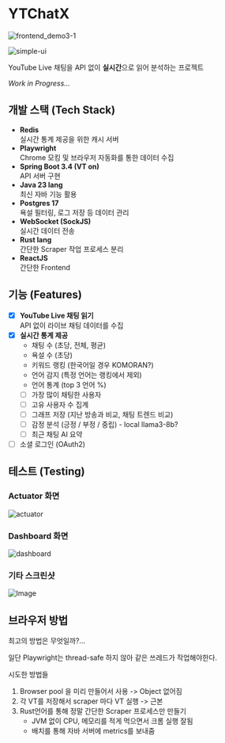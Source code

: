 # YTChatX

![frontend_demo3-1](https://github.com/user-attachments/assets/5a7957fb-c1e8-404b-92be-fc68119d5196)

![simple-ui](https://github.com/user-attachments/assets/dea4e7ab-817e-4c5b-8c7f-90485f33639e)

YouTube Live 채팅을 API 없이 **실시간**으로 읽어 분석하는 프로젝트

*Work in Progress...*

## 개발 스택 (Tech Stack)

- **Redis**  
  실시간 통계 제공을 위한 캐시 서버
- **Playwright**  
  Chrome 모킹 및 브라우저 자동화를 통한 데이터 수집
- **Spring Boot 3.4 (VT on)**  
  API 서버 구현
- **Java 23 lang**  
  최신 자바 기능 활용
- **Postgres 17**  
  욕설 필터링, 로그 저장 등 데이터 관리
- **WebSocket (SockJS)**  
  실시간 데이터 전송
- **Rust lang**  
  간단한 Scraper 작업 프로세스 분리
- **ReactJS**  
  간단한 Frontend


## 기능 (Features)

- [x] **YouTube Live 채팅 읽기**  
  API 없이 라이브 채팅 데이터를 수집
- [x] **실시간 통계 제공**
  - 채팅 수 (초당, 전체, 평균)
  - 욕설 수 (초당)
  - 키워드 랭킹 (한국어일 경우 KOMORAN?)
  - 언어 감지 (특정 언어는 랭킹에서 제외)
  - 언어 통계 (top 3 언어 %)
  - [ ] 가장 많이 채팅한 사용자
  - [ ] 고유 사용자 수 집계
  - [ ] 그래프 저장 (지난 방송과 비교, 채팅 트렌드 비교)
  - [ ] 감정 분석 (긍정 / 부정 / 중립) - local llama3-8b?
  - [ ] 최근 채팅 AI 요약
- [ ] 소셜 로그인 (OAuth2)

## 테스트 (Testing)

### Actuator 화면
![actuator](https://github.com/user-attachments/assets/57bbf7a0-d88f-406f-993a-366abcc7a5e2)

### Dashboard 화면
![dashboard](https://github.com/user-attachments/assets/63891103-6d33-45e7-a172-3c5265bd8b1b)

### 기타 스크린샷
![Image](https://github.com/user-attachments/assets/253585cc-5cf1-42bc-8b45-7729e851ad4b)

## 브라우저 방법

최고의 방법은 무엇일까?...

일단 Playwright는 thread-safe 하지 않아 같은 쓰레드가 작업해야한다.

시도한 방법들
1. Browser pool 을 미리 만들어서 사용 -> Object 없어짐
2. 각 VT를 저장해서 scraper 마다 VT 실행 -> 근본
3. Rust언어를 통해 정말 간단한 Scraper 프로세스만 만들기
   - JVM 없이 CPU, 메모리를 적게 먹으면서 크롬 실행 잘됨
   - 배치를 통해 자바 서버에 metrics를 보내줌